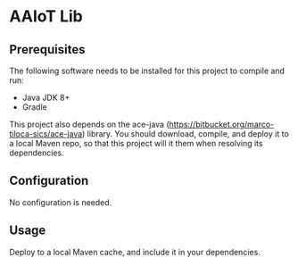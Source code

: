 # AAIoT Lib

## Prerequisites
The following software needs to be installed for this project to compile and run:
* Java JDK 8+
* Gradle

This project also depends on the ace-java (https://bitbucket.org/marco-tiloca-sics/ace-java) library. You should download, compile, 
and deploy it to a local Maven repo, so that this project will it them when resolving its dependencies.
 
## Configuration
No configuration is needed.
 
## Usage
Deploy to a local Maven cache, and include it in your dependencies. 
